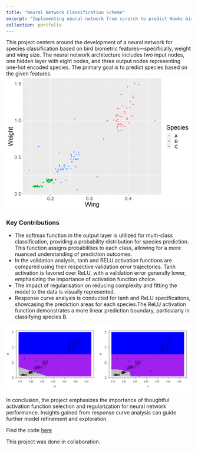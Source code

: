 ```yaml
---
title: "Neural Network Classification Scheme"
excerpt: "Implementing neural network from scratch to predict Hawks bird species based on wing size and weight for a wildlife rehabilitation centre, based at historic Spier Wine Farm <br/><img src='/images/eagle.jpg'>"
collection: portfolio
---
```

This project centers around the development of a neural network for species classification based on bird biometric features—specifically, weight and wing size. The neural network architecture includes two input nodes, one hidden layer with eight nodes, and three output nodes representing one-hot encoded species. The primary goal is to predict species based on the given features.
![EDA](/images/finalEDA.png) 

### Key Contributions 
- The softmax function in the output layer is utilized for multi-class classification, providing a probability distribution for species prediction. This function assigns probabilities to each class, allowing for a more nuanced understanding of prediction outcomes.
- In the validation analysis, tanh and RELU activation functions are compared using their respective validation error trajectories. Tanh activation is favored over ReLU, with a validation error generally lower, emphasizing the importance of activation function choice.
- The impact of regularisation on reducing complexity and fitting the model to the data is visually represented.
- Response curve analysis is conducted for tanh and ReLU specifications, showcasing the prediction areas for each species.The ReLU activation function demonstrates a more linear prediction boundary, particularly in classifying species B.

![Both Responses](/images/Bothresponse.png)

In conclusion, the project emphasizes the importance of thoughtful activation function selection and regularization for neural network performance. Insights gained from response curve analysis can guide further model refinement and exploration.

Find the code [here](https://github.com/siphiwebogatsu/NN-scratch./blob/main/Wildlife%20Rehab%20Centre%20Project.Rmd)

This project was done in collaboration. 

